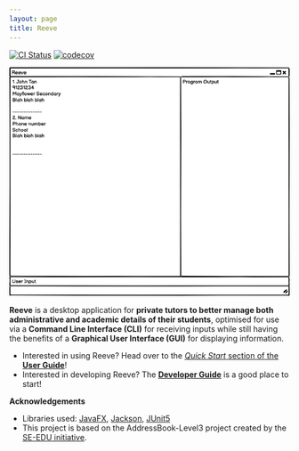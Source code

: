 ```yaml
---
layout: page
title: Reeve
---
```


[![CI Status](https://github.com/AY2021S1-CS2103T-W15-2/tp/workflows/Java%20CI/badge.svg)](https://github.com/AY2021S1-CS2103T-W15-2/tp)
[![codecov](https://codecov.io/gh/AY2021S1-CS2103T-W15-2/tp/branch/master/graph/badge.svg)](https://codecov.io/gh/AY2021S1-CS2103T-W15-2/tp)

![Ui](images/Ui.png)

**Reeve** is a desktop application for **private tutors to better manage both administrative and academic details of their students**, optimised for use via a **Command Line Interface (CLI)** for receiving inputs while still having the benefits of a **Graphical User Interface (GUI)** for displaying information.  

* Interested in using Reeve? Head over to the [_Quick Start_ section of the **User Guide**](UserGuide.html#quick-start)!
* Interested in developing Reeve? The [**Developer Guide**](DeveloperGuide.html) is a good place to start!


**Acknowledgements**

* Libraries used: [JavaFX](https://openjfx.io/), [Jackson](https://github.com/FasterXML/jackson), [JUnit5](https://github.com/junit-team/junit5)
* This project is based on the AddressBook-Level3 project created by the [SE-EDU initiative](https://se-education.org).